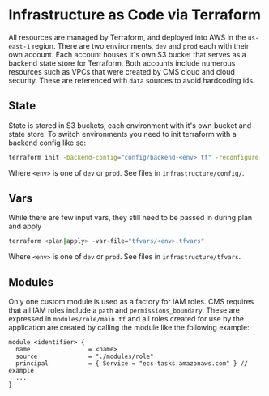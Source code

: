 # Infrastructure as Code via Terraform

All resources are managed by Terraform, and deployed into AWS in the `us-east-1` region. There are two environments, `dev` and `prod` each with their own account. Each account houses it's own S3 bucket that serves as a backend state store for Terraform. Both accounts include numerous resources such as VPCs that were created by CMS cloud and cloud security. These are referenced with `data` sources to avoid hardcoding ids.

## State

State is stored in S3 buckets, each environment with it's own bucket and state store.
To switch environments you need to init terraform with a backend config like so:
```bash
terraform init -backend-config="config/backend-<env>.tf" -reconfigure
```
Where `<env>` is one of `dev` or `prod`. See files in `infrastructure/config/`.

## Vars

While there are few input vars, they still need to be passed in during plan and apply
```bash
terraform <plan|apply> -var-file="tfvars/<env>.tfvars"
```
Where `<env>` is one of `dev` or `prod`. See files in `infrastructure/tfvars`.

## Modules

Only one custom module is used as a factory for IAM roles. CMS requires that all IAM roles include a `path` and `permissions_boundary`. These are expressed in `modules/role/main.tf` and all roles created for use by the application are created by calling the module like the following example:

```hcl
module <identifier> {
  name                = <name>
  source              = "./modules/role"
  principal           = { Service = "ecs-tasks.amazonaws.com" } // example
  ...
}
```
